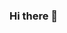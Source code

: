 ### Hi there 👋

<!--
**sumanthreddy76/sumanthreddy76** is a ✨ _special_ ✨ repository because its `README.md` (this file) appears on your GitHub profile.

Here are some ideas to get you started:

- 🔭 I’m currently studying 
- 🌱 I’m currently learning mysql
- 👯 I’m looking for help with ....expert professors in my university.
- 🤔 
- 💬 Ask me about ...My career goals
- 📫 How to reach me:via outlook S557857@nwmissouri.edu
- 😄 Pronouns:he/him
- ⚡ Fun fact:always welcome.
-->
